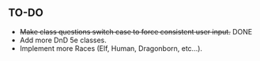 ## TO-DO

- ~~Make class questions switch case to force consistent user input.~~ DONE
- Add more DnD 5e classes.
- Implement more Races (Elf, Human, Dragonborn, etc...).